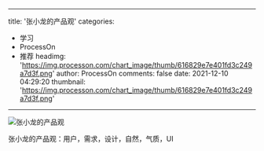 
---
title: '张小龙的产品观'
categories: 
 - 学习
 - ProcessOn
 - 推荐
headimg: 'https://img.processon.com/chart_image/thumb/616829e7e401fd3c249a7d3f.png'
author: ProcessOn
comments: false
date: 2021-12-10 04:29:20
thumbnail: 'https://img.processon.com/chart_image/thumb/616829e7e401fd3c249a7d3f.png'
---

<div>   
<img class="thumb" alt="张小龙的产品观" src="https://img.processon.com/chart_image/thumb/616829e7e401fd3c249a7d3f.png" referrerpolicy="no-referrer">
<p>张小龙的产品观：用户，需求，设计，自然，气质，UI</p>  
</div>
            